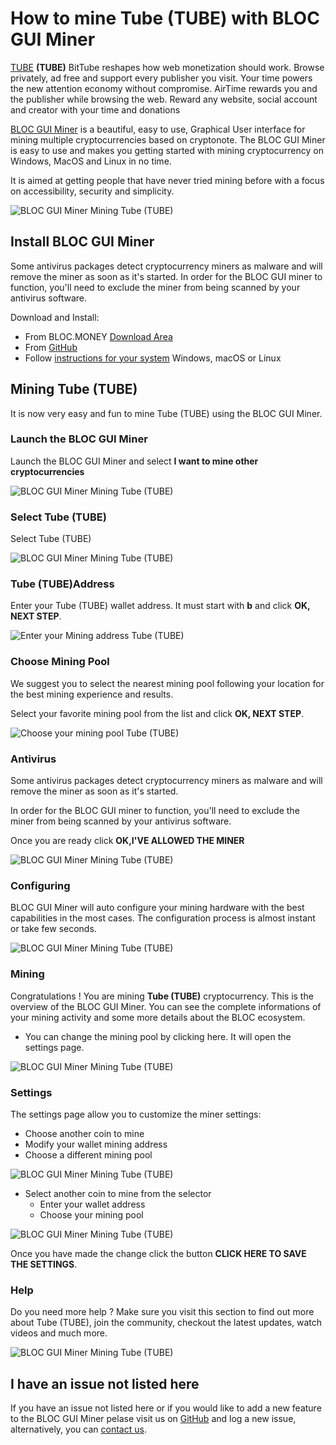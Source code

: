 # **How to mine Tube (TUBE) with BLOC GUI Miner**

[TUBE](https://bittubeapp.com) **(TUBE)** BitTube reshapes how web monetization should work. Browse privately, ad free and support every publisher you visit. Your time powers the new attention economy without compromise. AirTime rewards you and the publisher while browsing the web. Reward any website, social account and creator with your time and donations

[BLOC GUI Miner](../mining/BLOC-GUI-Miner.md) is a beautiful, easy to use, Graphical User interface for mining multiple cryptocurrencies based on cryptonote. The BLOC GUI Miner is easy to use and makes you getting started with mining cryptocurrency on Windows, MacOS and Linux in no time.

It is aimed at getting people that have never tried mining before with a focus on accessibility, security and simplicity.

![BLOC GUI Miner Mining Tube (TUBE)](images/BLOC-GUI-MINER/SCREEN/screen-TUBE.jpg)

## **Install BLOC GUI Miner**

Some antivirus packages detect cryptocurrency miners as malware and will remove the miner as soon as it's started. In order for the BLOC GUI miner to function, you'll need to exclude the miner from being scanned by your antivirus software.

Download and Install:

- From BLOC.MONEY [Download Area](https://bloc.money/download)
- From [GitHub](https://github.com/furiousteam/GUI-miner/releases/latest)
- Follow [instructions for your system](../mining/BLOC-GUI-Miner-using.md) Windows, macOS or Linux 

## **Mining Tube (TUBE)**

It is now very easy and fun to mine Tube (TUBE) using the BLOC GUI Miner.

### **Launch the BLOC GUI Miner**

Launch the BLOC GUI Miner and select **I want to mine other cryptocurrencies**

![BLOC GUI Miner Mining Tube (TUBE)](images/BLOC-GUI-MINER/BLOC-GUI-Miner-v0.0.3-miner-setup.png)

### **Select Tube (TUBE)**

Select Tube (TUBE)

![BLOC GUI Miner Mining Tube (TUBE)](images/BLOC-GUI-MINER/XMRIG.png)

### **Tube (TUBE)Address**

Enter your Tube (TUBE) wallet address. It must start with **b** and click **OK, NEXT STEP**.

![Enter your Mining address Tube (TUBE)](images/BLOC-GUI-MINER/tube-address.png)

### **Choose Mining Pool**

We suggest you to select the nearest mining pool following your location for the best mining experience and results.

Select your favorite mining pool from the list and click **OK, NEXT STEP**.

![Choose your mining pool Tube (TUBE)](images/BLOC-GUI-MINER/tube-pool.png)

### **Antivirus**

Some antivirus packages detect cryptocurrency miners as malware and will remove the miner as soon as it's started.

In order for the BLOC GUI miner to function, you'll need to exclude the miner from being scanned by your antivirus software.

Once you are ready click **OK,I'VE ALLOWED THE MINER**

![BLOC GUI Miner Mining Tube (TUBE)](images/BLOC-GUI-MINER/BLOC-GUI-Miner-v0.0.3-antivirus.png)

### **Configuring**

BLOC GUI Miner will auto configure your mining hardware with the best capabilities in the most cases. The configuration process is almost instant or take few seconds.

![BLOC GUI Miner Mining Tube (TUBE)](images/BLOC-GUI-MINER/BLOC-GUI-Miner-v0.0.3-ready.png)

### **Mining**

Congratulations ! You are mining **Tube (TUBE)** cryptocurrency. This is the overview of the BLOC GUI Miner. You can see the complete informations of your mining activity and some more details about the BLOC ecosystem.

- You can change the mining pool by clicking here. It will open the settings page.

![BLOC GUI Miner Mining Tube (TUBE)](images/BLOC-GUI-MINER/tube-mining.png)

### **Settings** <a name="Tube (TUBE)-settings"></a>

The settings page allow you to customize the miner settings:

- Choose another coin to mine
- Modify your wallet mining address
- Choose a different mining pool

![BLOC GUI Miner Mining Tube (TUBE)](images/BLOC-GUI-MINER/tube-settings.png)

- Select another coin to mine from the selector
    * Enter your wallet address
    * Choose your mining pool

![BLOC GUI Miner Mining Tube (TUBE)](images/BLOC-GUI-MINER/tube-settings2.png)

Once you have made the change click the button **CLICK HERE TO SAVE THE SETTINGS**.

### **Help**

Do you need more help ? Make sure you visit this section to find out more about Tube (TUBE), join the community, checkout the latest updates, watch videos and much more.

![BLOC GUI Miner Mining Tube (TUBE)](images/BLOC-GUI-MINER/tube-help.png)

## **I have an issue not listed here**

If you have an issue not listed here or if you would like to add a new feature to the BLOC GUI Miner pelase visit us on [GitHub](https://github.com/furiousteam/GUI-miner) and log a new issue, alternatively, you can [contact us](../about/Community.md).